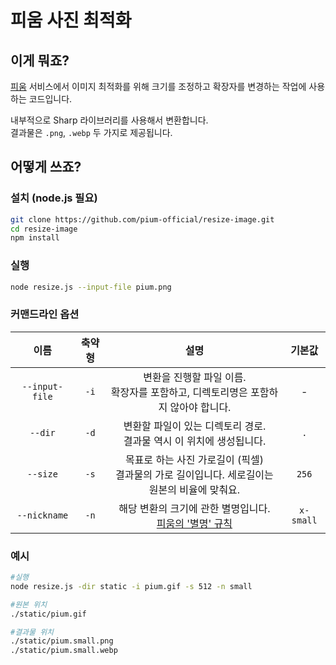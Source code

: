 # 피움 사진 최적화

## 이게 뭐죠?

[피움](https://pium.life) 서비스에서 이미지 최적화를 위해 크기를 조정하고 확장자를 변경하는 작업에 사용하는 코드입니다.

내부적으로 Sharp 라이브러리를 사용해서 변환합니다.    
결과물은 `.png`, `.webp` 두 가지로 제공됩니다.

## 어떻게 쓰죠?

### 설치 (node.js 필요)

```bash
git clone https://github.com/pium-official/resize-image.git
cd resize-image
npm install
```

### 실행

```bash
node resize.js --input-file pium.png
```

### 커맨드라인 옵션

|이름|축약형|설명|기본값|
|:-:|:-:|:-:|:-:|
|`--input-file`|`-i`|변환을 진행할 파일 이름. <br/> 확장자를 포함하고, 디렉토리명은 포함하지 않아야 합니다.|-|
|`--dir`|`-d`|변환할 파일이 있는 디렉토리 경로. <br/> 결과물 역시 이 위치에 생성됩니다.|`.`|
|`--size`|`-s`|목표로 하는 사진 가로길이 (픽셀) <br/> 결과물의 가로 길이입니다. 세로길이는 원본의 비율에 맞춰요.|`256`|
|`--nickname`|`-n`|해당 변환의 크기에 관한 별명입니다. <br/>[피움의 '별명' 규칙](https://github.com/woowacourse-teams/2023-pium/discussions/384)|`x-small`|

### 예시

```bash
#실행
node resize.js -dir static -i pium.gif -s 512 -n small

#원본 위치
./static/pium.gif

#결과물 위치
./static/pium.small.png
./static/pium.small.webp
```
